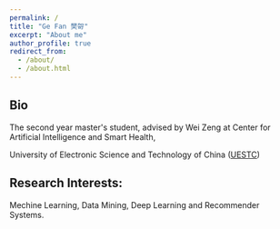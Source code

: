 ```yaml
---
permalink: /
title: "Ge Fan 樊哿"
excerpt: "About me"
author_profile: true
redirect_from: 
  - /about/
  - /about.html
---
```


Bio
---
The second year master's student, advised by Wei Zeng at Center for Artificial Intelligence and Smart Health,

University of Electronic Science and Technology of China ([UESTC](http://en.uestc.edu.cn/))

Research Interests:
---
Mechine Learning, Data Mining, Deep Learning and Recommender Systems.

